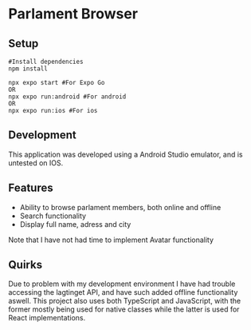 # Parlament Browser
## Setup

```
#Install dependencies
npm install

npx expo start #For Expo Go
OR
npx expo run:android #For android
OR
npx expo run:ios #For ios
```

## Development
This application was developed using a Android Studio emulator, and is untested on IOS.

## Features

 - Ability to browse parlament members, both online and offline
 - Search functionality
 - Display full name, adress and city

Note that I have not had time to implement Avatar functionality

## Quirks
Due to problem with my development environment I have had trouble accessing the lagtinget API, and have such added offline functionality aswell. This project also uses both TypeScript and JavaScript, with the former mostly being used for native classes while the latter is used for React implementations.